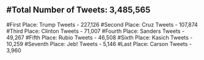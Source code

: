 #Total Number of Tweets: 3,485,565 
---
#First Place: Trump Tweets - 227,126
#Second Place: Cruz Tweets - 107,874
#Third Place: Clinton Tweets - 71,007
#Fourth Place: Sanders Tweets - 49,267
#Fifth Place: Rubio Tweets - 46,508
#Sixth Place: Kasich Tweets - 10,259
#Seventh Place: Jeb! Tweets - 5,146
#Last Place: Carson Tweets - 3,960
